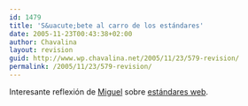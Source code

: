 ```yaml
---
id: 1479
title: 'S&uacute;bete al carro de los estándares'
date: 2005-11-23T00:43:38+02:00
author: Chavalina
layout: revision
guid: http://www.wp.chavalina.net/2005/11/23/579-revision/
permalink: /2005/11/23/579-revision/
---
```

Interesante reflexión de <a href="http://www.processblack.com" target="_blank">Miguel</a> sobre <a href="http://www.processblack.com/weblog/index.php?id=1266" target="_blank">estándares web</a>.